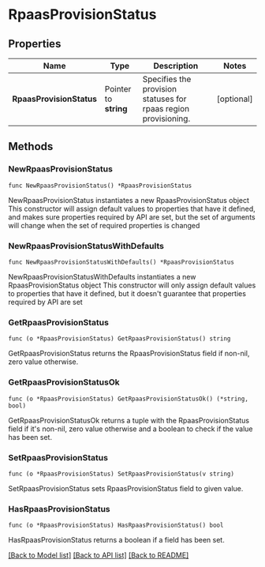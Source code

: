 # RpaasProvisionStatus

## Properties

Name | Type | Description | Notes
------------ | ------------- | ------------- | -------------
**RpaasProvisionStatus** | Pointer to **string** | Specifies the provision statuses for rpaas region provisioning. | [optional] 

## Methods

### NewRpaasProvisionStatus

`func NewRpaasProvisionStatus() *RpaasProvisionStatus`

NewRpaasProvisionStatus instantiates a new RpaasProvisionStatus object
This constructor will assign default values to properties that have it defined,
and makes sure properties required by API are set, but the set of arguments
will change when the set of required properties is changed

### NewRpaasProvisionStatusWithDefaults

`func NewRpaasProvisionStatusWithDefaults() *RpaasProvisionStatus`

NewRpaasProvisionStatusWithDefaults instantiates a new RpaasProvisionStatus object
This constructor will only assign default values to properties that have it defined,
but it doesn't guarantee that properties required by API are set

### GetRpaasProvisionStatus

`func (o *RpaasProvisionStatus) GetRpaasProvisionStatus() string`

GetRpaasProvisionStatus returns the RpaasProvisionStatus field if non-nil, zero value otherwise.

### GetRpaasProvisionStatusOk

`func (o *RpaasProvisionStatus) GetRpaasProvisionStatusOk() (*string, bool)`

GetRpaasProvisionStatusOk returns a tuple with the RpaasProvisionStatus field if it's non-nil, zero value otherwise
and a boolean to check if the value has been set.

### SetRpaasProvisionStatus

`func (o *RpaasProvisionStatus) SetRpaasProvisionStatus(v string)`

SetRpaasProvisionStatus sets RpaasProvisionStatus field to given value.

### HasRpaasProvisionStatus

`func (o *RpaasProvisionStatus) HasRpaasProvisionStatus() bool`

HasRpaasProvisionStatus returns a boolean if a field has been set.


[[Back to Model list]](../README.md#documentation-for-models) [[Back to API list]](../README.md#documentation-for-api-endpoints) [[Back to README]](../README.md)


